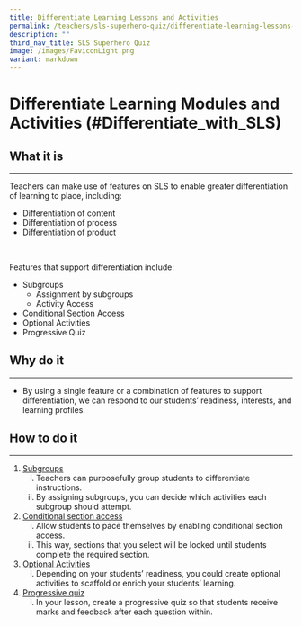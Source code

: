 ```yaml
---
title: Differentiate Learning Lessons and Activities
permalink: /teachers/sls-superhero-quiz/differentiate-learning-lessons-and-activities/
description: ""
third_nav_title: SLS Superhero Quiz
image: /images/FaviconLight.png
variant: markdown
---
```

<h1 class="page-title">Differentiate Learning Modules and Activities (#Differentiate_with_SLS)</h1>
  <h2>What it is</h2>
  <hr>
  <p>Teachers can make use of features on SLS to enable greater differentiation of learning to place, including:</p>
  <ul>
    <li>Differentiation of content</li>
    <li>Differentiation of process</li>
    <li>Differentiation of product</li>
  </ul>
  <br>
  <p>Features that support differentiation include:</p>
<ul>
    <li>Subgroups<ul>
            <li>Assignment by subgroups</li>
            <li>Activity Access</li>
        </ul>
    </li>
    <li>Conditional Section Access</li>
    <li>Optional Activities</li>
    <li>Progressive Quiz</li>
</ul>
  
  <h2>Why do it</h2>
  <hr>
  <ul>
    <li>By using a single feature or a combination of features to support differentiation, we can respond to our students’ readiness, interests, and learning profiles.</li>
  </ul>
  
  <h2>How to do it</h2>
  <hr><ol>
    <li><a target="_blank" href="/teacher-user-guide/differentiate/create-subgroups/">Subgroups</a>
        <ol style="list-style-type: lower-roman;">
            <li>Teachers can purposefully group students to differentiate instructions.</li>
            <li>By assigning subgroups, you can decide which activities each subgroup should attempt.</li>
        </ol>
    </li>
    <li><a target="_blank" href="/teacher-user-guide/differentiate/add-section-prerequisites/">Conditional section access</a>
        <ol style="list-style-type: lower-roman;">
            <li>Allow students to pace themselves by enabling conditional section access.</li>
            <li>This way, sections that you select will be locked until students complete the required section.</li>
        </ol>
    </li>
    <li><a target="_blank" href="/teacher-user-guide/personalise/set-optional-activities-and-quizzes/">Optional Activities</a>
        <ol style="list-style-type: lower-roman;">
            <li>Depending on your students’ readiness, you could create optional activities to scaffold or enrich your students’ learning.</li>
        </ol>
    </li>
    <li><a target="_blank" href="/teacher-user-guide/assess/create-quizzes/">Progressive quiz</a>
        <ol style="list-style-type: lower-roman;">
            <li>In your lesson, create a progressive quiz so that students receive marks and feedback after each question within.</li>
        </ol>
    </li>
</ol>